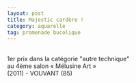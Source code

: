 ```yaml
---
layout: post
title: Majestic cardère !
category: aquarelle
tag: promenade bucolique
---
```

<br>
1er prix dans la catégorie "autre technique"
<br>
au 4ème salon « Mélusine Art »
<br>
(2011) - VOUVANT (85)
